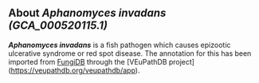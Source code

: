 
About *Aphanomyces invadans (GCA\_000520115.1)* 
--------------------------------------------------------------

***Aphanomyces invadans*** is a fish pathogen which causes epizootic ulcerative syndrome or red spot disease.
The annotation for this has been imported from 
[FungiDB](https://fungidb.org/fungidb/app/record/dataset/TMPTX_ainvNJM9701)
through the [VEuPathDB project] (https://veupathdb.org/veupathdb/app).
